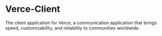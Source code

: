 # Verce-Client
The client application for Verce, a communication application that brings speed, customizability, and reliability to communities worldwide.
